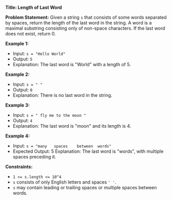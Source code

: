 **Title: Length of Last Word**

**Problem Statement:**
Given a string `s` that consists of some words separated by spaces, return the length of the last word in the string. A word is a maximal substring consisting only of non-space characters. If the last word does not exist, return 0.

**Example 1:**
- Input: `s = "Hello World"`
- Output: `5`
- Explanation: The last word is "World" with a length of 5.

**Example 2:**
- Input: `s = " "`
- Output: `0`
- Explanation: There is no last word in the string.

**Example 3:**
- Input: `s = " fly me to the moon "`
- Output: `4`
- Explanation: The last word is "moon" and its length is 4.

**Example 4:**
- Input: `s = "many   spaces    between  words"`
- Expected Output: 5
Explanation: The last word is "words", with multiple spaces preceding it.

**Constraints:**
- `1 <= s.length <= 10^4`
- `s` consists of only English letters and spaces `' '`.
- `s` may contain leading or trailing spaces or multiple spaces between words.

